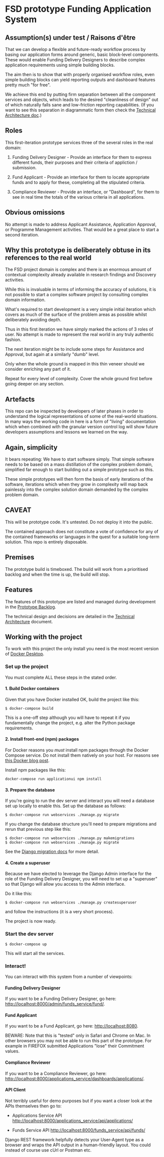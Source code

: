 # FSD prototype Funding Application System

## Assumption(s) under test / Raisons d'être

That we can develop a flexible and future-ready workflow process by basing our application 
forms around generic, basic block-level components. These would enable Funding Delivery
Designers to describe complex application requirements using simple building blocks.

The aim then is to show that with properly organised workflow roles, even simple building
blocks can yield reporting outputs and dashboard features pretty much "for free".

We achieve this end by putting firm separation between all the component services and
objects, which leads to the desired "cleanliness of design" out of which naturally falls
sane and low-friction reporting capabilities. (If you want to see this separation in
diagrammatic form then check the [Technical Architecture doc](docs/technical-architecture.md).)

## Roles

This first-iteration prototype services three of the several roles in the real domain:

1. Funding Delivery Designer - Provide an interface for them to express different funds,
their purposes and their criteria of appliction / submission.

2. Fund Applicant - Provide an interface for them to locate appropriate funds and to apply
for these, completing all the stipulated criteria.

3. Compliance Reviewer - Provide an interface, or "Dashboard", for them to see in real time
the totals of the various criteria in all applications.

## Obvious omissions

No attempt is made to address Applicant Assistance, Application Approval, or Programme
Management activities. That would be a great place to start a second iteration.

## Why this prototype is deliberately obtuse in its references to the real world

The FSD project domain is complex and there is an enormous amount of contextual
complexity already available in research findings and Discovery activities.

While this is invaluable in terms of informing the accuracy of solutions, it
is not possible to start a complex software project by consulting complex domain
information.

What's required to start development is a very simple initial iteration which covers
as much of the surface of the problem areas as possible whilst deliberately avoiding depth.

Thus in this first iteration we have simply marked the actions of 3 roles of user. No
attempt is made to represent the real world in any truly authentic fashion.

The next iteration might be to include some steps for Assistance and Approval, but again
at a similarly "dumb" level.

Only when the whole ground is mapped in this thin veneer should we consider enriching any
part of it.

Repeat for every level of complexity. Cover the whole ground first before going deeper
on any section.

## Artefacts

This repo can be inspected by developers of later phases in order to understand the
logical representations of some of the real-world situations. In many ways the
working code in here is a form of "living" documentation which when combined
with the granular version control log will show future developers assumptions and
lessons we learned on the way.

## Again, simplicity

It bears repeating: We have to start software simply. That simple software needs to
be based on a mass distillation of the complex problem domain, simplified far enough
to start building out a simple prototype such as this.

These simple prototypes will then form the basis of early iterations
of the software, iterations which when they grow in complexity will map
back painlessly into the complex solution domain demanded by the complex
problem domain.

## CAVEAT
This will be prototype code. It's untested. Do not deploy it into the public.

The contained approach does not constitute a vote of confidence for any
of the contained frameworks or languages in the quest for a suitable
long-term solution. This repo is entirely disposable.

## Premises

The prototype build is timeboxed. The build will work from a prioritised backlog and when the time
is up, the build will stop.

## Features

The features of this prototype are listed and managed during development in the
[Prototype Backlog](docs/prototype-backlog.md).

The technical design and decisions are detailed in the [Technical Architecture](docs/technical-architecture.md)
document.

## Working with the project

To work with this project the only install you need is the most recent
version of [Docker Desktop](https://www.docker.com/products/docker-desktop).

### Set up the project

You must complete ALL these steps in the stated order.

#### 1. Build Docker containers

Given that you have Docker installed OK, build the project like this:
```shell script
$ docker-compose build
```

This is a one-off step although you will have to repeat it if you fundamentally
change the project, e.g. alter the Python package requirements.

#### 2. Install front-end (npm) packages

For Docker reasons you _must_ install npm packages through the Docker Compose service. Do not install them
natively on your host. For reasons see [this Docker blog post](https://www.docker.com/blog/keep-nodejs-rockin-in-docker/).

Install npm packages like this:
```shell script
docker-compose run applicationui npm install
```

#### 3. Prepare the database

If you're going to run the dev server and interact you will need a database set up locally to enable this.
Set up the database as follows:

```shell script
$ docker-compose run webservices ./manage.py migrate
```

If you change the database structure you'll need to prepare migrations and rerun that previous step like this:

```shell script
$ docker-compose run webservices ./manage.py makemigrations
$ docker-compose run webservices ./manage.py migrate
```

See the [Django migration docs](https://docs.djangoproject.com/en/3.1/topics/migrations/) for more detail.

#### 4. Create a superuser

Because we have elected to leverage the Django Admin interface for the role of the Funding Delivery Designer, you
will need to set up a "superuser" so that Django will allow you access to the Admin interface.

Do it like this:

```shell script
$ docker-compose run webservices ./manage.py createsuperuser
```
and follow the instructions (it is a very short process).

The project is now ready.

### Start the dev server

```shell script
$ docker-compose up
```

This will start all the services.

### Interact!

You can interact with this system from a number of viewpoints:

#### Funding Delivery Designer

If you want to be a Funding Delivery Designer, go here: <http://localhost:8000/admin/funds_service/fund/>.

#### Fund Applicant

If you want to be a Fund Applicant, go here: <http://localhost:8080>.

BEWARE: Note that this is "tested" only in Safari and Chrome on Mac. In other browsers you may not be able
to run this part of the prototype. For example in FIREFOX submitted Applications "lose" their Commitment
values.

#### Compliance Reviewer

If you want to be a Compliance Reviewer, go here: <http://localhost:8000/applications_service/dashboards/applications/>.

#### API Client

Not terribly useful for demo purposes but if you want a closer look at the APIs themselves then go to:

* Applications Service API <http://localhost:8000/applications_service/api/applications/>

* Funds Service API <http://localhost:8000/funds_service/api/funds/>

Django REST framework helpfully detects your User-Agent type as a browser and wraps the API output in a
human-friendly layout. You could instead of course use cUrl or Postman etc.
